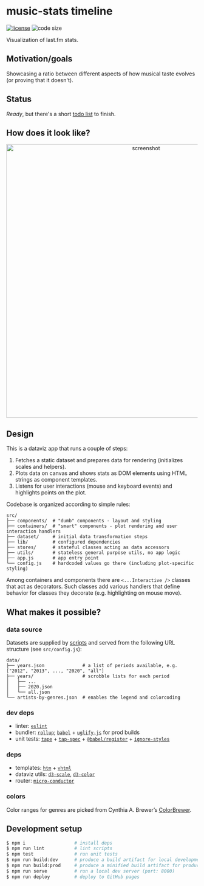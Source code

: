 # music-stats timeline

  [![license][license-image]][license-url]
  ![code size][code-size-image]

Visualization of last.fm stats.

## Motivation/goals
Showcasing a ratio between different aspects of how musical taste evolves (or proving that it doesn't).

## Status
*Ready*, but there's a short [todo list](/docs/todo.md) to finish.

## How does it look like?
<p align="center">
  <a href="https://user-images.githubusercontent.com/2470363/77892505-62a8e080-727b-11ea-8a2b-39e2838e70e0.png">
    <img width="720" alt="screenshot" src="https://user-images.githubusercontent.com/2470363/77892505-62a8e080-727b-11ea-8a2b-39e2838e70e0.png" />
  </a>
</p>

## Design
This is a dataviz app that runs a couple of steps:
1. Fetches a static dataset and prepares data for rendering (initializes scales and helpers).
1. Plots data on canvas and shows stats as DOM elements using HTML strings as component templates.
1. Listens for user interactions (mouse and keyboard events) and highlights points on the plot.

Codebase is organized according to simple rules:
```
src/
├── components/  # "dumb" components - layout and styling
├── containers/  # "smart" components - plot rendering and user interaction handlers
├── dataset/     # initial data transformation steps
├── lib/         # configured dependencies
├── stores/      # stateful classes acting as data accessors
├── utils/       # stateless general purpose utils, no app logic
├── app.js       # app entry point
└── config.js    # hardcoded values go there (including plot-specific styling)
```

Among containers and components there are `<...Interactive />` classes that act as decorators.
Such classes add various handlers that define behavior for classes they decorate (e.g. highlighting on mouse move).

## What makes it possible?
### data source
Datasets are supplied by [scripts](https://github.com/music-stats/scripts#scrobble-timeline) and served from the following URL structure (see `src/config.js`):
```
data/
├── years.json              # a list of periods available, e.g. ["2012", "2013", ..., "2020", "all"]
├── years/                  # scrobble lists for each period
│   ├── ...
│   ├── 2020.json
│   └── all.json
└── artists-by-genres.json  # enables the legend and colorcoding
```

### dev deps
* linter: [`eslint`](https://eslint.org/)
* bundler: [`rollup`](https://github.com/rollup/rollup); [`babel`](https://babeljs.io/) + [`uglify-js`](https://github.com/mishoo/UglifyJS2) for prod builds
* unit tests: [`tape`](https://github.com/substack/tape) + [`tap-spec`](https://github.com/scottcorgan/tap-spec) + [`@babel/register`](https://babeljs.io/docs/en/babel-register) + [`ignore-styles`](https://github.com/bkonkle/ignore-styles)

### deps
* templates: [`htm`](https://github.com/developit/htm) + [`vhtml`](https://github.com/developit/vhtml)
* dataviz utils: [`d3-scale`](https://github.com/d3/d3-scale), [`d3-color`](https://github.com/d3/d3-color)
* router: [`micro-conductor`](https://github.com/oleksmarkh/micro-conductor)

### colors
Color ranges for genres are picked from Cynthia A. Brewer’s [ColorBrewer](http://colorbrewer2.org/).

## Development setup
```bash
$ npm i                  # install deps
$ npm run lint           # lint scripts
$ npm test               # run unit tests
$ npm run build:dev      # produce a build artifact for local development
$ npm run build:prod     # produce a minified build artifact for production
$ npm run serve          # run a local dev server (port: 8000)
$ npm run deploy         # deploy to GitHub pages
```

[license-image]: https://img.shields.io/github/license/music-stats/timeline.svg?style=flat-square
[license-url]: https://github.com/music-stats/timeline/blob/master/LICENSE
[code-size-image]: https://img.shields.io/github/languages/code-size/music-stats/timeline.svg?style=flat-square
